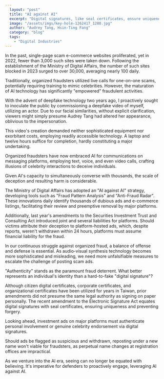 ```yaml
---
  layout: "post"
  title: "AI against AI"
  excerpt: "Digital signatures, like seal certificates, ensure uniqueness and preventing forgery."
  image: "/assets/imgs/key-hole-1262417_1280.jpg"
  author: "Audrey Tang, Hsin-Ting Fang"
  category: "blog"
  tags: 
    - "Digital Industries"
---
```


In the past, single-page scam e-commerce websites proliferated, yet in 2022, fewer than 3,000 such sites were taken down. Following the establishment of the Ministry of Digital Affairs, the number of such sites blocked in 2023 surged to over 30,000, averaging nearly 100 daily.

Traditionally, organized fraudsters utilized live calls for one-on-one scams, potentially requiring training to mimic celebrities. However, the maturation of AI technology has significantly "empowered" fraudulent activities.

With the advent of deepfake technology two years ago, I proactively sought to inoculate the public by commissioning a deepfake video of myself, utilizing an actor. Due to our facial similarities, without explicit clarification, viewers might simply presume Audrey Tang had altered her appearance, oblivious to the impersonation.

This video's creation demanded neither sophisticated equipment nor exorbitant costs, employing readily accessible technology. A laptop and twelve hours suffice for completion, hardly constituting a major undertaking.

Organized fraudsters have now embraced AI for communications on messaging platforms, employing text, voice, and even video calls, crafting illusions of celebrity interactions to deceive individuals.

Given AI's capacity to simultaneously converse with thousands, the scale of deception and resulting harm is considerable.

The Ministry of Digital Affairs has adopted an "AI against AI" strategy, developing tools such as "Fraud Pattern Analysis" and "Anti-Fraud Radar". These innovations daily identify thousands of dubious ads and e-commerce listings, facilitating their review and preemptive removal by major platforms.

Additionally, last year's amendments to the Securities Investment Trust and Consulting Act introduced joint and several liabilities for platforms. Should victims attribute their deception to platform-hosted ads, which, despite reports, weren't withdrawn within 24 hours, platforms must assume financial liability for the fraud.

In our continuous struggle against organized fraud, a balance of offense and defense is essential. As audio-visual synthesis technology becomes more sophisticated and misleading, we need more unfalsifiable measures to escalate the challenge of posting scam ads.

"Authenticity" stands as the paramount fraud deterrent. What better represents an individual's identity than a hard-to-fake "digital signature"?

Although citizen digital certificates, corporate certificates, and organizational certificates have been utilized for years in Taiwan, prior amendments did not presume the same legal authority as signing on paper personally. The recent amendment to the Electronic Signature Act equates digital signatures with seal certificates, ensuring uniqueness and preventing forgery.

Looking ahead, investment ads on major platforms must authenticate personal involvement or genuine celebrity endorsement via digital signatures.

Should ads be flagged as suspicious and withdrawn, reposting under a new name won't viable for fraudsters, as perpetual name changes at registration offices are impractical.

As we venture into the AI era, seeing can no longer be equated with believing. It's imperative for defenders to proactively engage, leveraging AI against AI.

